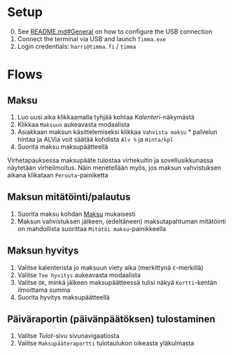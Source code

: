 # Setup

  0. See [README.md#General](./README.md#general) on how to configure the USB connection
  1. Connect the terminal via USB and launch `Timma.exe`
  2. Login credentials: `harri@timma.fi` / `timma`

# Flows

## Maksu

  1. Luo uusi aika klikkaamalla tyhjää kohtaa _Kalenteri_-näkymästä
  2. Klikkaa `Maksuun` aukeavasta modaalista
  3. Asiakkaan maksun käsittelemiseksi klikkaa `Vahvista maksu`
    * palvelun hintaa ja ALVia voit säätää kohdista `Alv %` ja `Hinta/kpl`
  4. Suorita maksu maksupäätteellä

  Virhetapauksessa maksupääte tulostaa virhekuitin ja sovellusikkunassa näytetään virheilmoitus.
  Näin menetellään myös, jos maksun vahvistuksen aikana klikataan `Peruuta`-painiketta

## Maksun mitätöinti/palautus

  1. Suorita maksu kohdan [Maksu](#maksu) mukaisesti
  2. Maksun vahvistuksen jälkeen, (edeltäneen) maksutapahtuman mitätöinti on mahdollista suorittaa `Mitätöi maksu`-painikkeella

## Maksun hyvitys

  1. Valitse kalenterista jo maksuun viety aika (merkittynä `€`-merkillä)
  2. Valitse `Tee hyvitys` aukeavasta modaalista
  3. Valitse `OK`, minkä jälkeen maksupäätteessä tulisi näkyä `Kortti`-kentän ilmoittama summa
  4. Suorita hyvitys maksupäätteellä

## Päiväraportin (päivänpäätöksen) tulostaminen

  1. Valitse _Tulot_-sivu sivunavigaatiosta
  2. Valitse `Maksupääteraportti` tulotaulukon oikeasta yläkulmasta
